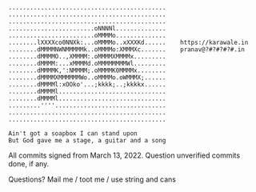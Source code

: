 ```
............................................
............................................
............................................
........................oNNNNl..............
........................oMMMMo..............
........lXXXXco0NNXk:...oMMMMo..xXXXKd......    https://karawale.in
........dMMMMNWNMMMMMk..oMMMMo:XMMMXc.......    pranav@?#?#?#?#.in
........dMMMMO..,XMMMM:.oMMMMXMMMMx.........
........dMMMM:...xMMMMd.oMMMMMMMMWl.........
........dMMMMK,':NMMMM;.oMMMMK0MMMMx........
........dMMMMXMMMMMMWo..oMMMMo.oWMMMX;......
........dMMMMl:xOOko'...;kkkk;..;kkkkx......
........dMMMMl..............................
........dMMMMl..............................
.........''''...............................
............................................
............................................
```
```
Ain't got a soapbox I can stand upon
But God gave me a stage, a guitar and a song
```

All commits signed from March 13, 2022. Question unverified commits done, if any.

Questions? Mail me / toot me / use string and cans

<!-- Inspired from https://github.com/boehs ->
